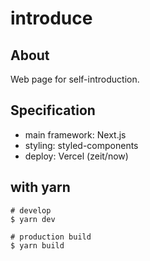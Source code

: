# introduce

## About

Web page for self-introduction.

## Specification

- main framework: Next.js
- styling: styled-components
- deploy: Vercel (zeit/now)

## with yarn

```
# develop
$ yarn dev

# production build
$ yarn build
```
